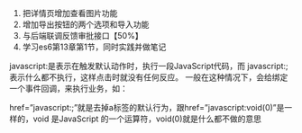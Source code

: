 1. 把详情页增加查看图片功能
2. 增加导出按钮的两个选项和导入功能
3. 与后端联调反馈审批接口【50%】
4. 学习es6第13章第1节，同时实践并做笔记

javascript:是表示在触发默认动作时，执行一段JavaScript代码，而 javascript:; 表示什么都不执行，这样点击时就没有任何反应。 
一般在这种情况下，会给绑定一个事件回调，来执行业务，如：

href=”javascript:;”就是去掉a标签的默认行为，跟href=”javascript:void(0)”是一样的，void 是JavaScript 的一个运算符，void(0)就是什么都不做的意思

